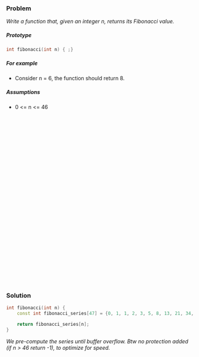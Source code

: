 ### Problem

*Write a function that, given an integer n, returns its Fibonacci value.*

##### Prototype
```c++
int fibonacci(int n) { ;}
```

##### For example
* Consider n = 6, the function should return 8.

##### Assumptions
* 0 <= n <= 46

<pre>




























</pre>


### Solution
```c++
int fibonacci(int n) {
    const int fibonacci_series[47] = {0, 1, 1, 2, 3, 5, 8, 13, 21, 34, 55, 89, 144, 233, 377, 610, 987, 1597, 2584, 4181, 6765, 10946, 17711, 28657, 46368, 75025, 121393, 196418, 317811, 514229, 832040, 1346269, 2178309, 3524578, 5702887, 9227465, 14930352, 24157817, 39088169, 63245986, 102334155, 165580141, 267914296, 433494437, 701408733, 1134903170, 1836311903};

    return fibonacci_series[n];
}
```

*We pre-compute the series until buffer overflow. Btw no protection added (if n > 46 return -1), to optimize for speed.*
